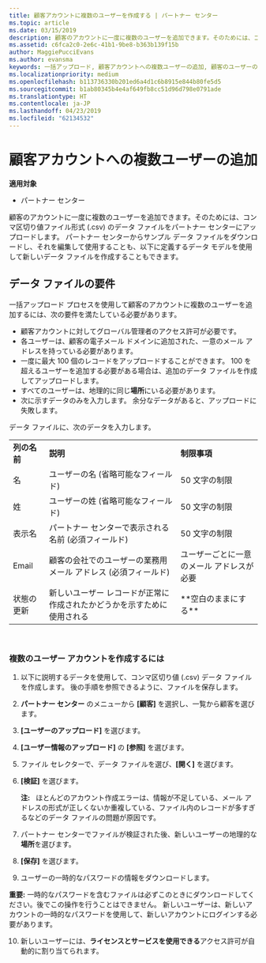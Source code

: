 ```yaml
---
title: 顧客アカウントに複数のユーザーを作成する | パートナー センター
ms.topic: article
ms.date: 03/15/2019
description: 顧客のアカウントに一度に複数のユーザーを追加できます。そのためには、コンマ区切り値ファイル形式 (.csv) のデータ ファイルをパートナー センターにアップロードします。
ms.assetid: c6fca2c0-2e6c-41b1-9be8-b363b139f15b
author: MaggiePucciEvans
ms.author: evansma
keywords: 一括アップロード, 顧客アカウントへの複数ユーザーの追加, 顧客のユーザーの追加, 顧客のユーザーの一括アップロード, 顧客アカウント, 顧客のユーザー, ユーザー
ms.localizationpriority: medium
ms.openlocfilehash: b113736330b201ed6a4d1c6b8915e844b80fe5d5
ms.sourcegitcommit: b1ab80345b4e4af649fb8cc51d96d798e0791ade
ms.translationtype: HT
ms.contentlocale: ja-JP
ms.lasthandoff: 04/23/2019
ms.locfileid: "62134532"
---
```

# <a name="add-multiple-users-to-a-customer-account"></a>顧客アカウントへの複数ユーザーの追加

**適用対象**

-  パートナー センター

顧客のアカウントに一度に複数のユーザーを追加できます。そのためには、コンマ区切り値ファイル形式 (.csv) のデータ ファイルをパートナー センターにアップロードします。 パートナー センターからサンプル データ ファイルをダウンロードし、それを編集して使用することも、以下に定義するデータ モデルを使用して新しいデータ ファイルを作成することもできます。

## <a href="" id="creatingtheimportcsvfile"></a>データ ファイルの要件


一括アップロード プロセスを使用して顧客のアカウントに複数のユーザーを追加するには、次の要件を満たしている必要があります。

-   顧客アカウントに対してグローバル管理者のアクセス許可が必要です。
-   各ユーザーは、顧客の電子メール ドメインに追加された、一意のメール アドレスを持っている必要があります。
-   一度に最大 100 個のレコードをアップロードすることができます。 100 を超えるユーザーを追加する必要がある場合は、追加のデータ ファイルを作成してアップロードします。
-   すべてのユーザーは、地理的に同じ**場所**にいる必要があります。
-   次に示すデータのみを入力します。 余分なデータがあると、アップロードに失敗します。

データ ファイルに、次のデータを入力します。

|                 |                                                                              |                                            |
|-----------------|------------------------------------------------------------------------------|--------------------------------------------|
| **列の名前** | **説明**                                                              | **制限事項**                             |
| 名      | ユーザーの名 (省略可能なフィールド)                                           | 50 文字の制限                         |
| 姓       | ユーザーの姓 (省略可能なフィールド)                                            | 50 文字の制限                         |
| 表示名    | パートナー センターで表示される名前 (必須フィールド)                            | 50 文字の制限                         |
| Email           | 顧客の会社でのユーザーの業務用メール アドレス (必須フィールド)           | ユーザーごとに一意のメール アドレスが必要 |
| 状態の更新   | 新しいユーザー レコードが正常に作成されたかどうかを示すために使用される | \*\*空白のままにする\*\*                        |

 

### <a href="" id="createmultipleuseraccounts"></a>複数のユーザー アカウントを作成するには

<a href="" id="creatingtheaccounts"></a>
1.  以下に説明するデータを使用して、コンマ区切り値 (.csv) データ ファイルを作成します。 後の手順を参照できるように、ファイルを保存します。
2.  **パートナー センター** のメニューから **[顧客]** を選択し、一覧から顧客を選びます。
3.  **[ユーザーのアップロード]** を選びます。
4.  **[ユーザー情報のアップロード]** の **[参照]** を選びます。
5.  ファイル セレクターで、データ ファイルを選び、**[開く]** を選びます。
6.  **[検証]** を選びます。

    **注:**   ほとんどのアカウント作成エラーは、情報が不足している、メール アドレスの形式が正しくないか重複している、ファイル内のレコードが多すぎるなどのデータ ファイルの問題が原因です。

7.  パートナー センターでファイルが検証された後、新しいユーザーの地理的な**場所**を選びます。
8.  **[保存]** を選びます。
9.  ユーザーの一時的なパスワードの情報をダウンロードします。

**重要:** 一時的なパスワードを含むファイルは必ずこのときにダウンロードしてください。後でこの操作を行うことはできません。 新しいユーザーは、新しいアカウントの一時的なパスワードを使用して、新しいアカウントにログインする必要があります。

10. 新しいユーザーには、**ライセンスとサービスを使用できる**アクセス許可が自動的に割り当てられます。 

 

 



